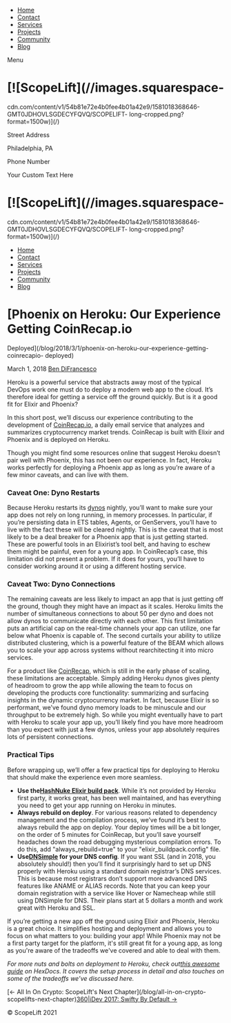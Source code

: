   * [Home](/)
  * [Contact](/contact)
  * [Services](/services)
  * [Projects](/projects)
  * [Community](/community)
  * [Blog](/blog)

Menu

#  [![ScopeLift](//images.squarespace-
cdn.com/content/v1/54b81e72e4b0fee4b01a42e9/1581018368646-GMT0JDHOVLSGDECYFQVQ/SCOPELIFT-
long-cropped.png?format=1500w)](/)

Street Address

Philadelphia, PA

Phone Number

Your Custom Text Here

# [![ScopeLift](//images.squarespace-
cdn.com/content/v1/54b81e72e4b0fee4b01a42e9/1581018368646-GMT0JDHOVLSGDECYFQVQ/SCOPELIFT-
long-cropped.png?format=1500w)](/)

  * [Home](/)
  * [Contact](/contact)
  * [Services](/services)
  * [Projects](/projects)
  * [Community](/community)
  * [Blog](/blog)

#  [Phoenix on Heroku: Our Experience Getting CoinRecap.io
Deployed](/blog/2018/3/1/phoenix-on-heroku-our-experience-getting-coinrecapio-
deployed)

March 1, 2018 [Ben DiFrancesco](/blog?author=54b81e71e4b06e38ad58f2f2)

Heroku is a powerful service that abstracts away most of the typical DevOps
work one must do to deploy a modern web app to the cloud. It’s therefore ideal
for getting a service off the ground quickly. But is it a good fit for Elixir
and Phoenix?

In this short post, we’ll discuss our experience contributing to the
development of [CoinRecap.io](https://coinrecap.io), a daily email service
that analyzes and summarizes cryptocurrency market trends. CoinRecap is built
with Elixir and Phoenix and is deployed on Heroku.

Though you might find some resources online that suggest Heroku doesn’t pair
well with Phoenix, this has not been our experience. In fact, Heroku works
perfectly for deploying a Phoenix app as long as you’re aware of a few minor
caveats, and can live with them.

### Caveat One: Dyno Restarts

Because Heroku restarts its [dynos](https://www.heroku.com/dynos) nightly,
you’ll want to make sure your app does not rely on long running, in memory
processes. In particular, if you’re persisting data in ETS tables, Agents, or
GenServers, you’ll have to live with the fact these will be cleared nightly.
This is the caveat that is most likely to be a deal breaker for a Phoenix app
that is just getting started. These are powerful tools in an Elixirist’s tool
belt, and having to eschew them might be painful, even for a young app. In
CoinRecap’s case, this limitation did not present a problem. If it does for
yours, you’ll have to consider working around it or using a different hosting
service.

### Caveat Two: Dyno Connections

The remaining caveats are less likely to impact an app that is just getting
off the ground, though they might have an impact as it scales. Heroku limits
the number of simultaneous connections to about 50 per dyno and does not allow
dynos to communicate directly with each other. This first limitation puts an
artificial cap on the real-time channels your app can utilize, one far below
what Phoenix is capable of. The second curtails your ability to utilize
distributed clustering, which is a powerful feature of the BEAM which allows
you to scale your app across systems without rearchitecting it into micro
services.

For a product like [CoinRecap](https://coinrecap.io), which is still in the
early phase of scaling, these limitations are acceptable. Simply adding Heroku
dynos gives plenty of headroom to grow the app while allowing the team to
focus on developing the products core functionality: summarizing and surfacing
insights in the dynamic cryptocurrency market. In fact, because Elixir is so
performant, we’ve found dyno memory loads to be minuscule and our throughput
to be extremely high. So while you might eventually have to part with Heroku
to scale your app up, you’ll likely find you have more headroom than you
expect with just a few dynos, unless your app absolutely requires lots of
persistent connections.

### Practical Tips

Before wrapping up, we’ll offer a few practical tips for deploying to Heroku
that should make the experience even more seamless.

  *  **Use the[HashNuke Elixir build pack](https://github.com/HashNuke/heroku-buildpack-elixir)**. While it’s not provided by Heroku first party, it works great, has been well maintained, and has everything you need to get your app running on Heroku in minutes.
  *  **Always rebuild on deploy**. For various reasons related to dependency management and the compilation process, we’ve found it’s best to always rebuild the app on deploy. Your deploy times will be a bit longer, on the order of 5 minutes for CoinRecap, but you’ll save yourself headaches down the road debugging mysterious compilation errors. To do this, add "always_rebuild=true" to your "elixir_buildpack.config" file.
  *  **Use[DNSimple](https://dnsimple.com) for your DNS config**. If you want SSL (and in 2018, you absolutely should!) then you’ll find it surprisingly hard to set up DNS properly with Heroku using a standard domain registrar’s DNS services.  This is because most registrars don’t support more advanced DNS features like ANAME or ALIAS records. Note that you can keep your domain registration with a service like Hover or Namecheap while still using DNSimple for DNS. Their plans start at 5 dollars a month and work great with Heroku and SSL.

If you’re getting a new app off the ground using Elixir and Phoenix, Heroku is
a great choice. It simplifies hosting and deployment and allows you to focus
on what matters to you: building your app! While Phoenix may not be a first
party target for the platform, it's still great fit for a young app, as long
as you're aware of the tradeoffs we've covered and able to deal with them.

 _For more nuts and bolts on deployment to Heroku, check out[this awesome
guide](https://hexdocs.pm/phoenix/heroku.html) on HexDocs. It covers the setup
process in detail and also touches on some of the tradeoffs we’ve discussed
here._

[<- All In On Crypto: ScopeLift's Next Chapter](/blog/all-in-on-crypto-
scopelifts-next-chapter)[360|iDev 2017: Swifty By Default
->](/blog/360idev-2017-swifty-by-default)

[ ](https://twitter.com/BenDiFrancesco) [ ](https://github.com/apbendi) [
](https://www.linkedin.com/pub/ben-difrancesco/9b/426/680)

© ScopeLift 2021

